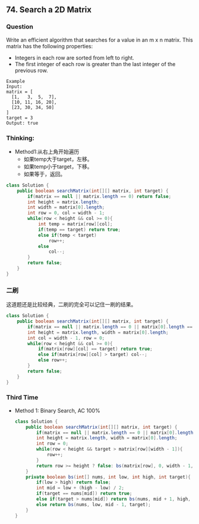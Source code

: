 ## 74. Search a 2D Matrix

### Question
Write an efficient algorithm that searches for a value in an m x n matrix. This matrix has the following properties:
* Integers in each row are sorted from left to right.
* The first integer of each row is greater than the last integer of the previous row.

```
Example
Input:
matrix = [
  [1,   3,  5,  7],
  [10, 11, 16, 20],
  [23, 30, 34, 50]
]
target = 3
Output: true
```
### Thinking:
* Method1:从右上角开始遍历
	* 如果temp大于target，左移。
	* 如果temp小于target，下移。
	* 如果等于，返回。

```Java
class Solution {
    public boolean searchMatrix(int[][] matrix, int target) {
        if(matrix == null || matrix.length == 0) return false;
        int height = matrix.length;
        int width = matrix[0].length;
        int row = 0, col = width - 1;
        while(row < height && col >= 0){
            int temp = matrix[row][col];
            if(temp == target) return true;
            else if(temp < target)
                row++;
            else
                col--;
        }
        return false;
    }
}
```

### 二刷
这道题还是比较经典，二刷的完全可以记住一刷的结果。
```Java
class Solution {
    public boolean searchMatrix(int[][] matrix, int target) {
        if(matrix == null || matrix.length == 0 || matrix[0].length == 0) return false;
        int height = matrix.length, width = matrix[0].length;
        int col = width - 1, row = 0;
        while(row < height && col >= 0){
            if(matrix[row][col] == target) return true;
            else if(matrix[row][col] > target) col--;
            else row++;
        }
        return false;
    }
}
```

### Third Time
* Method 1: Binary Search, AC 100%
	```Java
	class Solution {
		public boolean searchMatrix(int[][] matrix, int target) {
			if(matrix == null || matrix.length == 0 || matrix[0].length == 0) return false;
			int height = matrix.length, width = matrix[0].length;
			int row = 0;
			while(row < height && target > matrix[row][width - 1]){
				row++;
			}
			return row >= height ? false: bs(matrix[row], 0, width - 1, target);
		}
		private boolean bs(int[] nums, int low, int high, int target){
			if(low > high) return false;
			int mid = low + (high - low) / 2;
			if(target == nums[mid]) return true;
			else if(target > nums[mid]) return bs(nums, mid + 1, high, target);
			else return bs(nums, low, mid - 1, target);
		}
	}
	```
